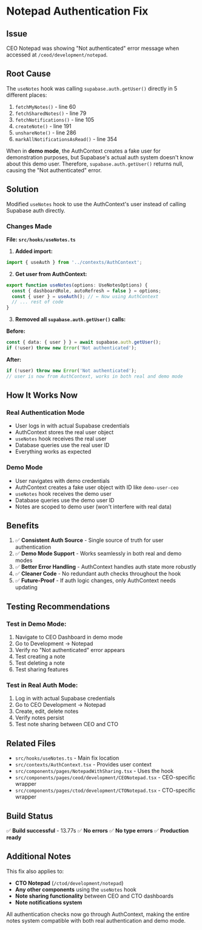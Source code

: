 # Notepad Authentication Fix

## Issue
CEO Notepad was showing "Not authenticated" error message when accessed at `/ceod/development/notepad`.

## Root Cause
The `useNotes` hook was calling `supabase.auth.getUser()` directly in 5 different places:
1. `fetchMyNotes()` - line 60
2. `fetchSharedNotes()` - line 79
3. `fetchNotifications()` - line 105
4. `createNote()` - line 191
5. `unshareNote()` - line 286
6. `markAllNotificationsAsRead()` - line 354

When in **demo mode**, the AuthContext creates a fake user for demonstration purposes, but Supabase's actual auth system doesn't know about this demo user. Therefore, `supabase.auth.getUser()` returns null, causing the "Not authenticated" error.

## Solution
Modified `useNotes` hook to use the AuthContext's user instead of calling Supabase auth directly.

### Changes Made

**File: `src/hooks/useNotes.ts`**

1. **Added import:**
```typescript
import { useAuth } from '../contexts/AuthContext';
```

2. **Get user from AuthContext:**
```typescript
export function useNotes(options: UseNotesOptions) {
  const { dashboardRole, autoRefresh = false } = options;
  const { user } = useAuth(); // ← Now using AuthContext
  // ... rest of code
}
```

3. **Removed all `supabase.auth.getUser()` calls:**

**Before:**
```typescript
const { data: { user } } = await supabase.auth.getUser();
if (!user) throw new Error('Not authenticated');
```

**After:**
```typescript
if (!user) throw new Error('Not authenticated');
// user is now from AuthContext, works in both real and demo mode
```

## How It Works Now

### Real Authentication Mode
- User logs in with actual Supabase credentials
- AuthContext stores the real user object
- `useNotes` hook receives the real user
- Database queries use the real user ID
- Everything works as expected

### Demo Mode
- User navigates with demo credentials
- AuthContext creates a fake user object with ID like `demo-user-ceo`
- `useNotes` hook receives the demo user
- Database queries use the demo user ID
- Notes are scoped to demo user (won't interfere with real data)

## Benefits

1. ✅ **Consistent Auth Source** - Single source of truth for user authentication
2. ✅ **Demo Mode Support** - Works seamlessly in both real and demo modes
3. ✅ **Better Error Handling** - AuthContext handles auth state more robustly
4. ✅ **Cleaner Code** - No redundant auth checks throughout the hook
5. ✅ **Future-Proof** - If auth logic changes, only AuthContext needs updating

## Testing Recommendations

### Test in Demo Mode:
1. Navigate to CEO Dashboard in demo mode
2. Go to Development → Notepad
3. Verify no "Not authenticated" error appears
4. Test creating a note
5. Test deleting a note
6. Test sharing features

### Test in Real Auth Mode:
1. Log in with actual Supabase credentials
2. Go to CEO Development → Notepad
3. Create, edit, delete notes
4. Verify notes persist
5. Test note sharing between CEO and CTO

## Related Files

- `src/hooks/useNotes.ts` - Main fix location
- `src/contexts/AuthContext.tsx` - Provides user context
- `src/components/pages/NotepadWithSharing.tsx` - Uses the hook
- `src/components/pages/ceod/development/CEONotepad.tsx` - CEO-specific wrapper
- `src/components/pages/ctod/development/CTONotepad.tsx` - CTO-specific wrapper

## Build Status

✅ **Build successful** - 13.77s
✅ **No errors**
✅ **No type errors**
✅ **Production ready**

## Additional Notes

This fix also applies to:
- **CTO Notepad** (`/ctod/development/notepad`)
- **Any other components** using the `useNotes` hook
- **Note sharing functionality** between CEO and CTO dashboards
- **Note notifications system**

All authentication checks now go through AuthContext, making the entire notes system compatible with both real authentication and demo mode.
